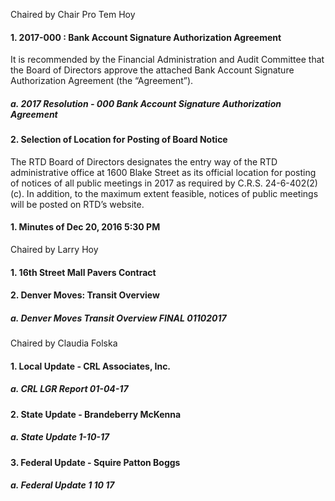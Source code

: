 Chaired by Chair Pro Tem Hoy

#### 1. 2017-000 : Bank Account Signature Authorization Agreement

It is recommended by the Financial Administration and Audit Committee that the Board of Directors approve the attached Bank Account Signature Authorization Agreement (the “Agreement”).

##### a. 2017 Resolution - 000 Bank Account Signature Authorization Agreement

#### 2. Selection of Location for Posting of Board Notice

The RTD Board of Directors designates the entry way of the RTD administrative office at 1600 Blake Street as its official location for posting of notices of all public meetings in 2017 as required by C.R.S. 24-6-402(2)(c). In addition, to the maximum extent feasible, notices of public meetings will be posted on RTD’s website.

#### 1. Minutes of Dec 20, 2016 5:30 PM

Chaired by Larry Hoy

#### 1. 16th Street Mall Pavers Contract

#### 2. Denver Moves: Transit Overview

##### a. Denver Moves Transit Overview FINAL 01102017

Chaired by Claudia Folska

#### 1. Local Update - CRL Associates, Inc.

##### a. CRL LGR Report 01-04-17

#### 2. State Update - Brandeberry McKenna

##### a. State Update 1-10-17

#### 3. Federal Update - Squire Patton Boggs

##### a. Federal Update 1 10 17